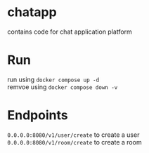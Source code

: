 # chatapp

contains code for chat application platform 

# Run

run using `docker compose up -d` \
remvoe using `docker compose down -v`

# Endpoints

`0.0.0.0:8080/v1/user/create` to create a user \
`0.0.0.0:8080/v1/room/create` to create a room